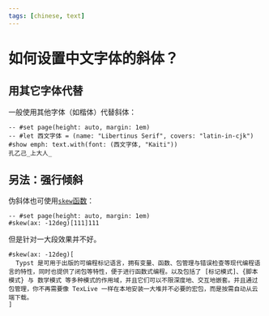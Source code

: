 ```yaml
---
tags: [chinese, text]
---
```


# 如何设置中文字体的斜体？

## 用其它字体代替

一般使用其他字体（如楷体）代替斜体：

```typst
-- #set page(height: auto, margin: 1em)
-- #let 西文字体 = (name: "Libertinus Serif", covers: "latin-in-cjk")
#show emph: text.with(font: (西文字体, "Kaiti"))
孔乙己_上大人_
```

## 另法：强行倾斜

伪斜体也可使用[`skew`函数](https://typst.app/docs/reference/layout/skew/)：
```typst
-- #set page(height: auto, margin: 1em)
#skew(ax: -12deg)[111]111
```
但是针对一大段效果并不好。
```typst
#skew(ax: -12deg)[
  Typst 是可用于出版的可编程标记语言，拥有变量、函数、包管理与错误检查等现代编程语言的特性，同时也提供了闭包等特性，便于进行函数式编程。以及包括了 [标记模式]、{脚本模式} 与 数学模式 等多种模式的作用域，并且它们可以不限深度地、交互地嵌套。并且通过 包管理，你不再需要像 TexLive 一样在本地安装一大堆并不必要的宏包，而是按需自动从云端下载。
]
```
